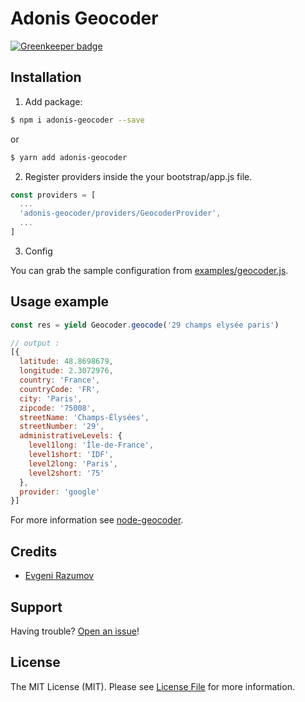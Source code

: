 # Adonis Geocoder

[![Greenkeeper badge](https://badges.greenkeeper.io/enniel/adonis-geocoder.svg?token=518001467f1c3713e52ba1cf47182306b9699790c60bf24c4f5d0fe5eb3903f5&ts=1498035605822)](https://greenkeeper.io/)

## Installation

1. Add package:

```bash
$ npm i adonis-geocoder --save
```
or

```bash
$ yarn add adonis-geocoder
```

2. Register providers inside the your bootstrap/app.js file.

```js
const providers = [
  ...
  'adonis-geocoder/providers/GeocoderProvider',
  ...
]
```

3. Config

You can grab the sample configuration from [examples/geocoder.js](https://github.com/ennile/adonis-geocoder/blob/master/examples/geocoder.js).

## Usage example

```js
const res = yield Geocoder.geocode('29 champs elysée paris')

// output :
[{
  latitude: 48.8698679,
  longitude: 2.3072976,
  country: 'France',
  countryCode: 'FR',
  city: 'Paris',
  zipcode: '75008',
  streetName: 'Champs-Élysées',
  streetNumber: '29',
  administrativeLevels: {
    level1long: 'Île-de-France',
    level1short: 'IDF',
    level2long: 'Paris',
    level2short: '75'
  },
  provider: 'google'
}]
```

For more information see [node-geocoder](https://github.com/nchaulet/node-geocoder).

## Credits

- [Evgeni Razumov](https://github.com/enniel)

## Support

Having trouble? [Open an issue](https://github.com/enniel/adonis-geocoder/issues/new)!

## License

The MIT License (MIT). Please see [License File](LICENSE.md) for more information.
